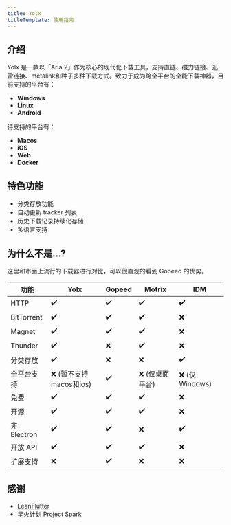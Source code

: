 ```yaml
---
title: Yolx
titleTemplate: 使用指南
---
```


## 介绍
Yolx 是一款以「Aria 2」作为核心的现代化下载工具，支持直链、磁力链接、迅雷链接、metalink和种子多种下载方式。致力于成为跨全平台的全能下载神器，目前支持的平台有：

- **Windows**
- **Linux**
- **Android**

待支持的平台有：

- **Macos**
- **iOS**
- **Web**
- **Docker**

## 特色功能

- 分类存放功能
- 自动更新 tracker 列表
- 历史下载记录持续化存储
- 多语言支持

## 为什么不是...?

这里和市面上流行的下载器进行对比，可以很直观的看到 Gopeed 的优势。

| 功能        | Yolx | Gopeed | Motrix          | IDM             |
| ----------- |  ------ | ------ | --------------- | --------------- |
| HTTP        | ✔️     | ✔️     | ✔️              | ✔️              |
| BitTorrent  | ✔️     | ✔️     | ✔️              | ❌              |
| Magnet      | ✔️     | ✔️     | ✔️              | ❌              |
| Thunder     | ✔️     | ❌     | ✔️              | ❌              |
| 分类存放      | ✔️     | ❌     | ❌              |  ✔️             |
| 全平台支持  | ❌ (暂不支持macos和ios)     | ✔️     | ❌ (仅桌面平台) | ❌ (仅 Windows) |
| 免费        | ✔️     | ✔️     | ✔️              | ❌              |
| 开源        | ✔️     | ✔️     | ✔️              | ❌              |
| 非 Electron | ✔️     | ✔️     | ❌              | ✔️              |
| 开放 API    | ✔️     | ✔️     | ✔️              | ❌              |
| 扩展支持    | ❌     |✔️     | ❌              | ❌              |


## 感谢

- [LeanFlutter](https://github.com/leanflutter)
- [星火计划 Project Spark](https://gitee.com/spark-store-project)